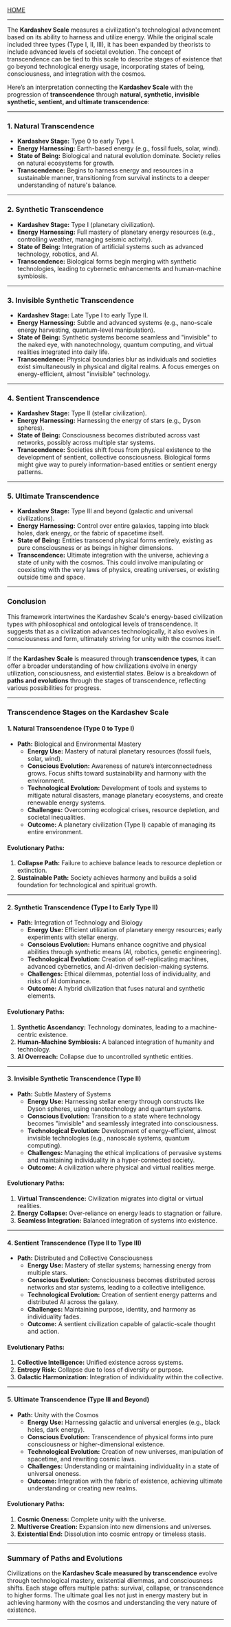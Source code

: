 [HOME](/README.md)     

---    

The **Kardashev Scale** measures a civilization's technological advancement based on its ability to harness and utilize energy. While the original scale included three types (Type I, II, III), it has been expanded by theorists to include advanced levels of societal evolution. The concept of transcendence can be tied to this scale to describe stages of existence that go beyond technological energy usage, incorporating states of being, consciousness, and integration with the cosmos.

Here’s an interpretation connecting the **Kardashev Scale** with the progression of **transcendence** through **natural, synthetic, invisible synthetic, sentient, and ultimate transcendence**:

---

### **1. Natural Transcendence**  
- **Kardashev Stage:** Type 0 to early Type I.  
- **Energy Harnessing:** Earth-based energy (e.g., fossil fuels, solar, wind).  
- **State of Being:** Biological and natural evolution dominate. Society relies on natural ecosystems for growth.  
- **Transcendence:** Begins to harness energy and resources in a sustainable manner, transitioning from survival instincts to a deeper understanding of nature's balance.

---

### **2. Synthetic Transcendence**  
- **Kardashev Stage:** Type I (planetary civilization).  
- **Energy Harnessing:** Full mastery of planetary energy resources (e.g., controlling weather, managing seismic activity).  
- **State of Being:** Integration of artificial systems such as advanced technology, robotics, and AI.  
- **Transcendence:** Biological forms begin merging with synthetic technologies, leading to cybernetic enhancements and human-machine symbiosis.

---

### **3. Invisible Synthetic Transcendence**  
- **Kardashev Stage:** Late Type I to early Type II.  
- **Energy Harnessing:** Subtle and advanced systems (e.g., nano-scale energy harvesting, quantum-level manipulation).  
- **State of Being:** Synthetic systems become seamless and "invisible" to the naked eye, with nanotechnology, quantum computing, and virtual realities integrated into daily life.  
- **Transcendence:** Physical boundaries blur as individuals and societies exist simultaneously in physical and digital realms. A focus emerges on energy-efficient, almost "invisible" technology.

---

### **4. Sentient Transcendence**  
- **Kardashev Stage:** Type II (stellar civilization).  
- **Energy Harnessing:** Harnessing the energy of stars (e.g., Dyson spheres).  
- **State of Being:** Consciousness becomes distributed across vast networks, possibly across multiple star systems.  
- **Transcendence:** Societies shift focus from physical existence to the development of sentient, collective consciousness. Biological forms might give way to purely information-based entities or sentient energy patterns.

---

### **5. Ultimate Transcendence**  
- **Kardashev Stage:** Type III and beyond (galactic and universal civilizations).  
- **Energy Harnessing:** Control over entire galaxies, tapping into black holes, dark energy, or the fabric of spacetime itself.  
- **State of Being:** Entities transcend physical forms entirely, existing as pure consciousness or as beings in higher dimensions.  
- **Transcendence:** Ultimate integration with the universe, achieving a state of unity with the cosmos. This could involve manipulating or coexisting with the very laws of physics, creating universes, or existing outside time and space.

---

### **Conclusion**  
This framework intertwines the Kardashev Scale's energy-based civilization types with philosophical and ontological levels of transcendence. It suggests that as a civilization advances technologically, it also evolves in consciousness and form, ultimately striving for unity with the cosmos itself.

---   

If the **Kardashev Scale** is measured through **transcendence types**, it can offer a broader understanding of how civilizations evolve in energy utilization, consciousness, and existential states. Below is a breakdown of **paths and evolutions** through the stages of transcendence, reflecting various possibilities for progress.

---

### **Transcendence Stages on the Kardashev Scale**

#### **1. Natural Transcendence (Type 0 to Type I)**
- **Path:** Biological and Environmental Mastery  
  - **Energy Use:** Mastery of natural planetary resources (fossil fuels, solar, wind).  
  - **Conscious Evolution:** Awareness of nature’s interconnectedness grows. Focus shifts toward sustainability and harmony with the environment.  
  - **Technological Evolution:** Development of tools and systems to mitigate natural disasters, manage planetary ecosystems, and create renewable energy systems.  
  - **Challenges:** Overcoming ecological crises, resource depletion, and societal inequalities.  
  - **Outcome:** A planetary civilization (Type I) capable of managing its entire environment.

#### **Evolutionary Paths:**
1. **Collapse Path:** Failure to achieve balance leads to resource depletion or extinction.  
2. **Sustainable Path:** Society achieves harmony and builds a solid foundation for technological and spiritual growth.

---

#### **2. Synthetic Transcendence (Type I to Early Type II)**
- **Path:** Integration of Technology and Biology  
  - **Energy Use:** Efficient utilization of planetary energy resources; early experiments with stellar energy.  
  - **Conscious Evolution:** Humans enhance cognitive and physical abilities through synthetic means (AI, robotics, genetic engineering).  
  - **Technological Evolution:** Creation of self-replicating machines, advanced cybernetics, and AI-driven decision-making systems.  
  - **Challenges:** Ethical dilemmas, potential loss of individuality, and risks of AI dominance.  
  - **Outcome:** A hybrid civilization that fuses natural and synthetic elements.

#### **Evolutionary Paths:**
1. **Synthetic Ascendancy:** Technology dominates, leading to a machine-centric existence.  
2. **Human-Machine Symbiosis:** A balanced integration of humanity and technology.  
3. **AI Overreach:** Collapse due to uncontrolled synthetic entities.

---

#### **3. Invisible Synthetic Transcendence (Type II)**
- **Path:** Subtle Mastery of Systems  
  - **Energy Use:** Harnessing stellar energy through constructs like Dyson spheres, using nanotechnology and quantum systems.  
  - **Conscious Evolution:** Transition to a state where technology becomes "invisible" and seamlessly integrated into consciousness.  
  - **Technological Evolution:** Development of energy-efficient, almost invisible technologies (e.g., nanoscale systems, quantum computing).  
  - **Challenges:** Managing the ethical implications of pervasive systems and maintaining individuality in a hyper-connected society.  
  - **Outcome:** A civilization where physical and virtual realities merge.

#### **Evolutionary Paths:**
1. **Virtual Transcendence:** Civilization migrates into digital or virtual realities.  
2. **Energy Collapse:** Over-reliance on energy leads to stagnation or failure.  
3. **Seamless Integration:** Balanced integration of systems into existence.

---

#### **4. Sentient Transcendence (Type II to Type III)**
- **Path:** Distributed and Collective Consciousness  
  - **Energy Use:** Mastery of stellar systems; harnessing energy from multiple stars.  
  - **Conscious Evolution:** Consciousness becomes distributed across networks and star systems, leading to a collective intelligence.  
  - **Technological Evolution:** Creation of sentient energy patterns and distributed AI across the galaxy.  
  - **Challenges:** Maintaining purpose, identity, and harmony as individuality fades.  
  - **Outcome:** A sentient civilization capable of galactic-scale thought and action.

#### **Evolutionary Paths:**
1. **Collective Intelligence:** Unified existence across systems.  
2. **Entropy Risk:** Collapse due to loss of diversity or purpose.  
3. **Galactic Harmonization:** Integration of individuality within the collective.

---

#### **5. Ultimate Transcendence (Type III and Beyond)**
- **Path:** Unity with the Cosmos  
  - **Energy Use:** Harnessing galactic and universal energies (e.g., black holes, dark energy).  
  - **Conscious Evolution:** Transcendence of physical forms into pure consciousness or higher-dimensional existence.  
  - **Technological Evolution:** Creation of new universes, manipulation of spacetime, and rewriting cosmic laws.  
  - **Challenges:** Understanding or maintaining individuality in a state of universal oneness.  
  - **Outcome:** Integration with the fabric of existence, achieving ultimate understanding or creating new realms.

#### **Evolutionary Paths:**
1. **Cosmic Oneness:** Complete unity with the universe.  
2. **Multiverse Creation:** Expansion into new dimensions and universes.  
3. **Existential End:** Dissolution into cosmic entropy or timeless stasis.

---

### **Summary of Paths and Evolutions**
Civilizations on the **Kardashev Scale measured by transcendence** evolve through technological mastery, existential dilemmas, and consciousness shifts. Each stage offers multiple paths: survival, collapse, or transcendence to higher forms. The ultimate goal lies not just in energy mastery but in achieving harmony with the cosmos and understanding the very nature of existence.

---   
